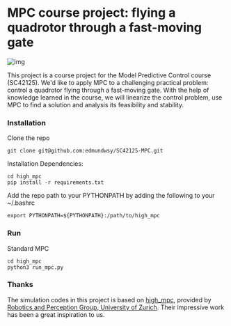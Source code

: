 # MPC course project: flying a quadrotor through a fast-moving gate

![img](https://img.shields.io/badge/STATUS-Building-green?style=for-the-badge)

This project is a course project for the Model Predictive Control course (SC42125). We'd like to apply MPC to a challenging practical problem: control a quadrotor flying through a fast-moving gate. With the help of knowledge learned in the course, we will linearize the control problem, use MPC to find a solution and analysis its feasibility and stability.




### Installation

Clone the repo

```
git clone git@github.com:edmundwsy/SC42125-MPC.git
```

Installation Dependencies:

```
cd high_mpc
pip install -r requirements.txt
```

Add the repo path to your PYTHONPATH by adding the following to your ~/.bashrc

```
export PYTHONPATH=${PYTHONPATH}:/path/to/high_mpc
```

### Run

Standard MPC

```
cd high_mpc
python3 run_mpc.py
```

### Thanks

The simulation codes in this project is based on [high_mpc](https://github.com/uzh-rpg/high_mpc), provided by [Robotics and Perception Group, University of Zurich](https://github.com/uzh-rpg). Their impressive work has been a great inspiration to us.